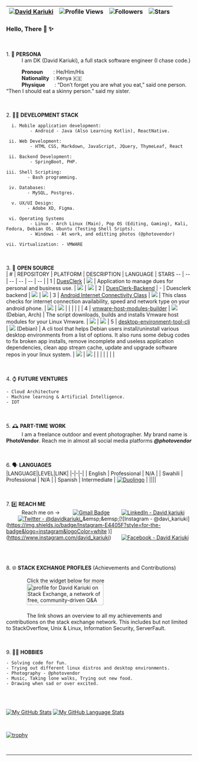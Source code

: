| [![David Kariuki](https://img.shields.io/badge/DAVID-KARIUKi-<COLOR>.svg)](https://shields.io/) | ![Profile Views](https://komarev.com/ghpvc/?username=david-kariuki&color=red) | ![Followers](https://img.shields.io/github/followers/david-kariuki) | ![Stars](https://img.shields.io/github/stars/david-kariuki?label=Profile%20Stars&logo=Profile%20stars&logoColor=r) |
--| --| --| --|

### Hello, There 👋 ✨ 


<br><br>1.  🧑 **PERSONA**<br>
&emsp;&emsp;&emsp;I am DK (David Kariuki), a full stack software engineer (I chase code.)<br>

&emsp;&emsp;&emsp;**Pronoun**&emsp;&emsp;: He/Him/His <br>
&emsp;&emsp;&emsp;**Nationality**&nbsp;&nbsp;&nbsp;: Kenya 🇰🇪<br>
&emsp;&emsp;&emsp;**Physique**&emsp;&nbsp;&nbsp;&nbsp;: “Don’t forget you are what you eat,” said one person. “Then I should eat a skinny person.” said my sister.<br>

<br><br> 2.  🧑‍💼 **DEVELOPMENT STACK**<br>

      i. Mobile application development:
             - Android - Java (Also Learning Kotlin), ReactNative.
              
     ii. Web Development:
             - HTML CSS, Markdown, JavaScript, JQuery, ThymeLeaf, React
               
     ii. Backend Development: 
             - SpringBoot, PHP.
               
    iii. Shell Scripting: 
            - Bash programming.
    
     iv. Databases: 
            - MySQL, Postgres.
             
      v. UX/UI Design: 
            - Adobe XD, Figma.
             
     vi. Operating Systems
             - Linux - Arch Linux (Main), Pop OS (Editing, Gaming), Kali, Fedora, Debian OS, Ubuntu (Testing Shell Sripts).
             - Windows - At work, and editting photos (@photovendor)
         
    vii. Virtualization: - VMWARE
             

<br><br>3.  💬 **OPEN SOURCE**<br>
| # | REPOSITORY | PLATFORM | DESCRIPTION | LANGUAGE | STARS
-- | -- | -- | -- | -- | -- |
| 1 | [DuesClerk](https://github.com/liniantt/DuesClerk) | ![](https://img.shields.io/badge/Android-3DDC84?style=for-the-badge&logo=android&logoColor=white) | Application to manage dues for personal and business use. | ![](https://img.shields.io/badge/Java-ED8B00?style=for-the-badge&logo=java&logoColor=white) | ![](https://img.shields.io/github/stars/liniantt/DuesClerk)
| 2 | [DuesClerk-Backend](https://github.com/liniantt/DuesClerk-Backend) | - | Duesclerk backend | ![](https://img.shields.io/badge/PHP-777BB4?style=for-the-badge&logo=php&logoColor=white) | ![](https://img.shields.io/github/stars/liniantt/DuesClerk-Backend)
| 3 | [Android Internet Connectivity Class](https://github.com/david-kariuki/AndroidInternetConnectivity) | ![](https://img.shields.io/badge/Android-3DDC84?style=for-the-badge&logo=android&logoColor=white) | This class checks for internet connection availability, speed and network type on your android phone. | ![](https://img.shields.io/badge/Java-ED8B00?style=for-the-badge&logo=java&logoColor=white) | ![](https://img.shields.io/github/stars/david-kariuki/AndroidInternetConnectivity)
|  |  |  |  |
| 4 | [vmware-host-modules-builder](https://github.com/linuxeuphony/vmware-host-modules-builder-cli) | ![](https://img.shields.io/badge/Linux-FCC624?style=for-the-badge&logo=linux&logoColor=black) (Debian, Arch) | The script downloads, builds and installs Vmware host modules for your Linux Vmware. | ![](https://img.shields.io/badge/Bash-black?style=for-the-badge&logo=gnu%20bash&logoColor=white) | ![](https://img.shields.io/github/stars/linuxeuphony/vmware-host-modules-builder-cli)
| 5 | [desktop-environment-tool-cli](https://github.com/linuxeuphony/linux-desktop-environment-tool-cli) | ![](https://img.shields.io/badge/Linux-FCC624?style=for-the-badge&logo=linux&logoColor=black) (Debian) | A cli tool that helps Debian users install/uninstall various desktop environments from a list of options. It also runs some debug codes to fix broken app installs, remove incomplete and useless application dependencies, clean app stream cache, update and upgrade software repos in your linux system.  | ![](https://img.shields.io/badge/Bash-black?style=for-the-badge&logo=gnu%20bash&logoColor=white) | ![](https://img.shields.io/github/stars/linuxeuphony/linux-desktop-environment-tool-cli)
|  | |  |  |  | |
   

<br><br>4.  ⌚ **FUTURE VENTURES**<br>
    
    - Cloud Architecture
    - Machine learning & Artificial Intelligence.
    - IOT

<br><br>5.  🕰️ **PART-TIME WORK**<br>
&emsp;&emsp;&emsp;I am a freelance outdoor and event photographer. My brand name is **PhotoVendor**. Reach me in almost all social media platforms ***@photovendor***


<br><br>6.  🗣️ **LANGUAGES**<br>
|LANGUAGE|LEVEL|LINK|
|-|-|-|
| English | Professional | N/A |
| Swahili | Professional | N/A |
| Spanish | Intermediate | [![Duolingo](https://img.shields.io/badge/Duolingo-%234DC730.svg?style=for-the-badge&logo=Duolingo&logoColor=white)](https://www.duolingo.com/profile/davidkariuki) |
||||


<br><br>7. #️⃣ **REACH ME**<br>
&emsp;&emsp;&emsp;Reach me on -> &emsp;&emsp;
[![Gmail Badge](https://img.shields.io/badge/Gmail-D14836?style=for-the-badge&logo=gmail&logoColor=white)](mailto:dkaris.k@gmail.com) &emsp;&emsp;[![LinkedIn - David kariuki](https://img.shields.io/badge/LinkedIn-0077B5?style=for-the-badge&logo=linkedin&logoColor=white)](https://www.linkedin.com/in/davidkariuki)&emsp;&emsp;
[![Twitter - @davidkariuki_](https://img.shields.io/badge/Twitter-1DA1F2?style=for-the-badge&logo=twitter&logoColor=white)](https://twitter.com/davidkariuki_)&emsp;&emsp;[![Instagram - @davi_kariuki](https://img.shields.io/badge/Instagram-E4405F?style=for-the-badge&logo=instagram&logoColor=white )](https://www.instagram.com/david_kariuki)&emsp;&emsp;[![Facebook - David Kariuki](https://img.shields.io/badge/Facebook-1877F2?style=for-the-badge&logo=facebook&logoColor=white)](https://www.facebook.com/dk.davidkariuki)&emsp;&emsp;


<br><br>8.  🌐 **STACK EXCHANGE PROFILES** (Achievements and Contributions)<br><br>
&emsp;&emsp;&emsp;&emsp;Click the widget below for more<br>
&emsp;&emsp;&emsp;&emsp;<a href="https://stackexchange.com/users/7822670/david-kariuki?tab=accounts"><img src="https://stackexchange.com/users/flair/7822670.png" width="208" height="58" alt="profile for David Kariuki on Stack Exchange, a network of free, community-driven Q&amp;A sites" title="profile for David Kariuki on Stack Exchange, a network of free, community-driven Q&amp;A sites"></a><br><br>
&emsp;&emsp;&emsp;&emsp;The link shows an overview to all my achievements and contributions on the stack exchange network. This includes but not limited to StackOverflow, Unix & Linux, Information Security, ServerFault. 


<br><br>9.  🤗😉 **HOBBIES**<br>

    - Solving code for fun.
    - Trying out different linux distros and desktop environments.
    - Photography - @photovendor
    - Music, Taking lone walks, Trying out new food.
    - Drawing when sad or over excited.
    
    
<br><br> 

[![My GitHub Stats](https://github-readme-stats.vercel.app/api/?username=david-kariuki&count_private=true&theme=tokyonight&showicons=true)]()
[![My GitHub Language Stats](https://github-readme-stats.vercel.app/api/top-langs/?username=david-kariuki&langs_count=5&theme=tokyonight)]()

<br>

[![trophy](https://github-profile-trophy.vercel.app/?username=david-kariuki)](https://github.com/ryo-ma/github-profile-trophy)

<br>




***
